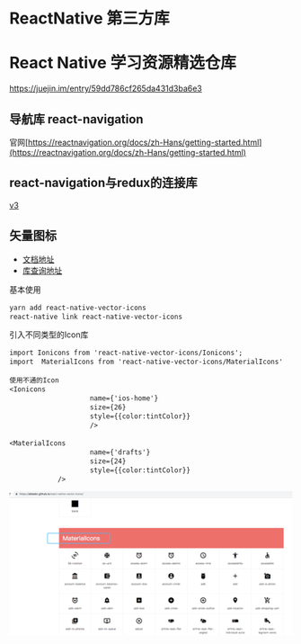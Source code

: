 # ReactNative 第三方库

# React Native 学习资源精选仓库
https://juejin.im/entry/59dd786cf265da431d3ba6e3

## 导航库 react-navigation
官网[https://reactnavigation.org/docs/zh-Hans/getting-started.html](https://reactnavigation.org/docs/zh-Hans/getting-started.html)

## react-navigation与redux的连接库
[v3](https://github.com/react-navigation/react-navigation-redux-helpers)

## 矢量图标

* [文档地址](https://github.com/oblador/react-native-vector-icons)
* [库查询地址](https://oblador.github.io/react-native-vector-icons/)

基本使用

```
yarn add react-native-vector-icons
react-native link react-native-vector-icons
```

引入不同类型的Icon库
```
import Ionicons from 'react-native-vector-icons/Ionicons';
import  MaterialIcons from 'react-native-vector-icons/MaterialIcons'

使用不通的Icon
<Ionicons
					name={'ios-home'}
					size={26}
					style={{color:tintColor}}
					/>

<MaterialIcons
					name={'drafts'}
					size={24}
					style={{color:tintColor}}
			/>

```

![](assets/markdown-img-paste-20190228144205110.png)
